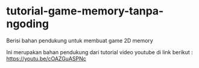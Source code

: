 # tutorial-game-memory-tanpa-ngoding
Berisi bahan pendukung untuk membuat game 2D memory 

Ini merupakan bahan pendukung dari tutorial video youtube di link berikut :
https://youtu.be/cOAZGuASPNc


